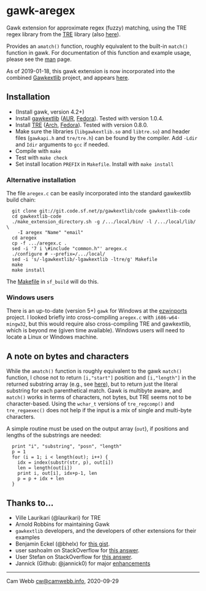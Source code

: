 # gawk-aregex

Gawk extension for approximate regex (fuzzy) matching, using the TRE
regex library from the [TRE](https://laurikari.net/tre/) library (also [here](https://github.com/laurikari/tre)).

Provides an `amatch()` function, roughly equivalent to the built-in
`match()` function in gawk. For documentation of this function and
example usage, please see the [man](doc/aregex.md) page.

As of 2019-01-18, this gawk extension is now incorporated into the
combined [Gawkextlib](http://gawkextlib.sourceforge.net/) project, and
appears [here](https://sourceforge.net/projects/gawkextlib/files/).

## Installation

 * (Install gawk, version 4.2+)
 * Install [gawkextlib](http://gawkextlib.sourceforge.net/) ([AUR](https://aur.archlinux.org/packages/gawkextlib/), [Fedora](https://apps.fedoraproject.org/packages/gawkextlib-devel)). Tested with version 1.0.4.
 * Install [TRE](https://laurikari.net/tre/) ([Arch](https://www.archlinux.org/packages/community/x86_64/tre/), [Fedora](https://apps.fedoraproject.org/packages/tre-devel)). Tested with version 0.8.0.
 * Make sure the libraries (`libgawkextlib.so` and `libtre.so`) and
   header files (`gawkapi.h` and `tre/tre.h`) can be found by the
   compiler. Add `-Ldir` and `Idir` arguments to `gcc` if needed.
 * Compile with `make`
 * Test with `make check`
 * Set install location `PREFIX` in `Makefile`. Install with `make install`

### Alternative installation

The file `aregex.c` can be easily incorporated into the standard
gawkextlib build chain:

      git clone git://git.code.sf.net/p/gawkextlib/code gawkextlib-code
      cd gawkextlib-code
      ./make_extension_directory.sh -g /.../local/bin/ -l /.../local/lib/ \
        -I aregex "Name" "email"
      cd aregex
      cp -f .../aregex.c .
      sed -i '7 i \#include "common.h"' aregex.c 
      ./configure # --prefix=/.../local/ 
      sed -i 's/-lgawkextlib/-lgawkextlib -ltre/g' Makefile
      make
      make install

The [Makefile](sf_build/Makefile) in `sf_build` will do this.

### Windows users

There is an up-to-date (version 5+) `gawk` for Windows at the
[ezwinports](https://sourceforge.net/projects/ezwinports/) project. I
looked briefly into cross-compiling `aregex.c` with
`i686-w64-mingw32`, but this would require also cross-compiling TRE
and gawkextlib, which is beyond me (given time available). Windows
users will need to locate a Linux or Windows machine.


## A note on bytes and characters

While the `amatch()` function is roughly equivalent to the gawk
`match()` function, I chose not to return `[i,"start"]` position and
`[i,"length"]` in the returned substring array (e.g., see [here](https://github.com/camwebb/gawk-aregex/blob/115e400dbe6446d3138c7da2fba6d461026cad8d/aregex.c)),
but to return just the literal substring for each parenthetical
match. Gawk is multibyte aware, and `match()` works in terms of
characters, not bytes, but TRE seems not to be character-based. Using
the `wchar_t` versions of `tre_regcomp()` and `tre_regaexec()` does
not help if the input is a mix of single and multi-byte characters.

A simple routine must be used on the output array (`out`), if
positions and lengths of the substrings are needed:

      print "i", "substring", "posn", "length"
      p = 1
      for (i = 1; i < length(out); i++) {
        idx = index(substr(str, p), out[i])
        len = length(out[i])
        print i, out[i], idx+p-1, len
        p = p + idx + len
      }

## Thanks to...

 * Ville Laurikari (@laurikari) for TRE
 * Arnold Robbins for maintaining Gawk
 * `gawkextlib` developers, and the developers of other extensions for
   their examples
 * Benjamin Eckel (@bhelx) for [this gist](https://gist.github.com/bhelx/1498622/e442385814e64625cc286ad3fa4ef9c0517ce785).
 * user sashoalm on StackOverflow for [this answer](https://stackoverflow.com/a/35200252/563709).
 * User Stefan on StackOverflow for [this answer](https://stackoverflow.com/a/17764716/563709).
 * Jannick (Github: @jannick0) for major [enhancements](https://github.com/camwebb/gawk-aregex/commit/fde7ab8934f2c7b02b2cf51d09b6b5d711a488bb)

----

Cam Webb <cw@camwebb.info>, 2020-09-29
